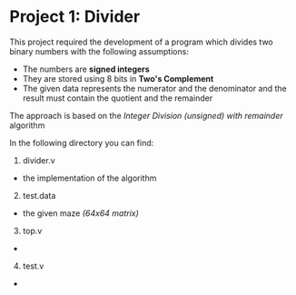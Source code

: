 # Project 1: **Divider**

This project required the development of a program which divides two binary numbers with the following assumptions:
* The numbers are **signed integers**
* They are stored using 8 bits in **Two's Complement**
* The given data represents the numerator and the denominator and the result must contain the quotient and the remainder

The approach is based on the *Integer Division (unsigned) with remainder* algorithm

In the following directory you can find:
1. divider.v
* the implementation of the algorithm
2. test.data
* the given maze *(64x64 matrix)*
3. top.v
*
4. test.v
*
